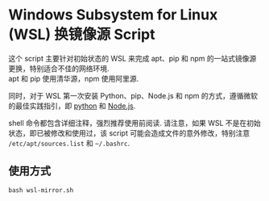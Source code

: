 # Windows Subsystem for Linux (WSL) 换镜像源 Script

这个 script 主要针对初始状态的 WSL 来完成 apt、pip 和 npm 的一站式镜像源更换，特别适合不佳的网络环境.  
apt 和 pip 使用清华源，npm 使用阿里源.  

同时，对于 WSL 第一次安装 Python、pip、Node.js 和 npm 的方式，遵循微软的最佳实践指引，即 [python](https://learn.microsoft.com/en-us/windows/python/web-frameworks) 和 [Node.js](https://learn.microsoft.com/en-us/windows/dev-environment/javascript/nodejs-on-wsl).
  
shell 命令都包含详细注释，强烈推荐使用前阅读. 请注意，如果 WSL 不是在初始状态，即已被修改和使用过，该 script 可能会造成文件的意外修改，特别注意 `/etc/apt/sources.list` 和 `~/.bashrc`.

## 使用方式
```shell
bash wsl-mirror.sh
```
